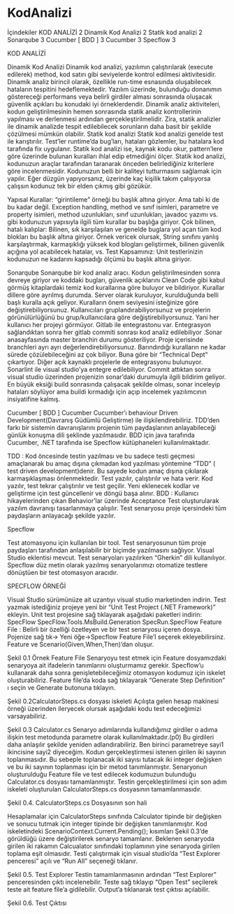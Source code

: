 # KodAnalizi

İçindekiler
KOD ANALİZİ	2
Dinamik Kod Analizi	2
Statik kod analizi	2
Sonarqube	3
Cucumber [ BDD ]	3
Cucumber	3
Specflow	3




KOD ANALİZİ

Dinamik Kod Analizi
Dinamik kod analizi, yazılımın çalıştırılarak (execute edilerek) method, kod satırı gibi seviyelerde kontrol edilmesi aktivitesidir. Dinamik analiz birincil olarak, özellikle run-time esnasında oluşabilecek hataların tespitini hedeflemektedir. Yazılım üzerinde, bulunduğu donanımın göstereceği performans veya belirli girdiler alması sonrasında oluşacak güvenlik açıkları bu konudaki iyi örneklerdendir.
Dinamik analiz aktiviteleri, kodun geliştirilmesinin hemen sonrasında statik analiz kontrollerinin yapılması ve derlenmesi ardından gerçekleştirilmelidir. Zira, statik analizler ile dinamik analizde tespit edilebilecek sorunların daha basit bir şekilde çözülmesi mümkün olabilir.
Statik kod analizi
Statik kod analizi genelde test ile karıştırılır. Test’ler runtime’da bug’ları, hataları gözlemler, bu hatalara kod tarafında fix uygulanır. Statik kod analizi ise, kaynak kodu okur, pattern’lere göre üzerinde bulunan kuralları ihlal edip etmediğini ölçer.
Statik kod analizi, kodunuzun araçlar tarafından taranarak önceden belirlediğiniz kriterlere göre incelenmesidir. Kodunuzun belli bir kaliteyi tutturmasını sağlamak için yapılır. Eğer düzgün yapıyorsanız, üzerinde kaç kişilik takım çalışıyorsa çalışsın kodunuz tek bir elden çıkmış gibi gözükür.

Yapısal Kurallar: “girintileme” örneği bu başlık altına giriyor. Ama tabi ki de bu kadar değil. Exception handling, method ve sınıf isimleri, parametre ve property isimleri, method uzunlukları, sınıf uzunlukları, javadoc yazımı vs. gibi kodunuzun yapısıyla ilgili tüm kurallar bu başlığa giriyor.
Çok bilinen, hatalı kalıplar: Bilinen, sık karşılaşılan ve genelde buglara yol açan tüm kod blokları bu başlık altına giriyor. Örnek vericek olursak, String sınıfını yanlış karşılaştırmak, karmaşıklığı yüksek kod blogları geliştirmek, bilinen güvenlik açığına yol acabilecek hatalar,  vs.
Test Kapsamınız: Unit testlerinizin kodunuzun ne kadarını kapsadığı ölçümü bu başlık altına giriyor.




Sonarqube
Sonarqube bir kod analiz aracı. Kodun geliştirilmesinden sonra devreye giriyor ve koddaki bugları, güvenlik açıklarını Clean Code gibi kabul görmüş kitaplardaki temiz kod kurallarına göre buluyor ve bildiriyor. Kurallar dillere göre ayrılmış durumda. 
Server olarak kuruluyor, kurulduğunda belli başlı kuralla açık geliyor. Kuralların önem seviyesini isteğinize göre değiştirebiliyorsunuz. 
Kullanıcıları gruplandırabiliyorsunuz ve projelerin görünülürlüğünü bu grup/kullanıcılara göre değiştirebiliyorsunuz. Yani her kullanıcı her projeyi görmüyor.
Gitlab ile entegrastonu var. Entegrasyon sağlandıktan sonra her gitlab  commiti sonrası kod analiz edilebiliyor
.Sonar anasayfasında master branchin durumu gösteriliyor. Proje içerisinde branchleri ayrı ayrı değerlendirebiliyorsunuz.
Barındırdığı kuralların ne kadar sürede çözülebileceğini az çok biliyor. Buna göre bir “Technical Dept” çıkartıyor. 
Diğer açık kaynaklı projelerle de entegrasyonu bulunuyor. 
Sonarlint ile visual studio’ya entegre edilebiliyor. Commit attıktan sonra visual studio üzerinden projenizin sonar’daki durumuyla ilgili bildirim geliyor.
En büyük eksiği build sonrasında çalışacak şekilde olması, sonar inceleyip hataları söylüyor ama buildi kırmadığı için açıp incelemek yazılımcının insiyatifine kalmış. 

Cucumber [ BDD ]
Cucumber
Cucumber’ı behaviour Driven Development(Davranış Güdümlü Geliştirme) ile ilişkilendirebiliriz.
TDD’den farkı bir sistemin davranışlarını projenin tüm paydaşlarının anlayabileceği günlük konuşma dili şeklinde yazılmasıdır. 
BDD için  java tarafında Cucumber, .NET tarafında ise Specflow kütüphaneleri kullanılmaktadır.

TDD : Kod öncesinde testin yazılması ve bu sadece  testi geçmesi amaçlanarak bu amaç dışına çıkmadan kod yazılması yöntemine “TDD” ( test driven development)denir. Bu sayede kodun amaç dışına çıkılarak karmaşıklaşması önlenmektedir. 
Test yazılır, çalıştırılır ve hata verir.
Kod yazılır, test  tekrar çalıştırılır ve test geçilir.
Yeni eklenecek kodlar ve geliştirme için test güncellenir ve döngü başa alınır.
BDD : Kullanıcı hikayelerinden çıkan Behavior’lar üzerinde Acceptance Test oluşturularak yazılım davranışı tasarlanmaya çalışılır. Test senaryosu proje içersindeki tüm paydaşların anlayacağı şekilde yazılır.

Specflow

Test atomasyonu için kullanılan bir tool.
Test senaryosunun tüm proje paydaşları tarafından anlaşılabilir bir biçimde yazılmasını sağlıyor.
Visual Studio eklentisi mevcut.
Test senaryoları yazılırken “Gherkin” dili kullanılıyor.
Specflow düz metin olarak yazılmış senaryolarımızı otomatize testlere dönüştüen bir test otomasyon aracıdır. 


SPECFLOW ÖRNEĞİ

Visual Studio sürümünüze ait uzantıyı  visual studio marketinden indirin.
Test yazmak istediğiniz projeye yeni  bir  “Unit Test Project (.NET Framework)” ekleyin.
Unit test projesine sağ tıklayarak aşağıdaki paketleri indirin:
SpecFlow
SpecFlow.Tools.MsBuild.Generation
SpecRun.SpecFlow
Feature File : Belirli bir özelliği özetleyen ve bir test senaryosu içeren dosya. Pojenize sağ tık-> Yeni öğe->Specflow Feature File’I seçerek ekleyebilirsinz. Feature ve  Scenario(Given,When,Then)’dan oluşur. 
 

Şekil 0.1 Örnek Feature File
Senaryoyu test etmek için Feature dosyamızdaki senaryoya ait ifadelerin tanımlarını oluşturmamız gerekir. Specflow’u kullanarak daha sonra genişletebileceğimiz otomasyon kodumuz için iskelet oluşturabiliriz. Feature file’da koda sağ tıklayarak “Generate Step Definition” ı seçin ve Generate butonuna tıklayın. 

Şekil 0.2CalculatorSteps.cs dosyası iskeleti
Açılışta gelen hesap makinesi örneği üzerinden ileryecek olursak aşağıdaki kodu test edeceğimizi varsayabiliriz.

Şekil 0.3 Calculator.cs
Senaryo adımlarında kullandığımız girdiler o adıma ilişkin test metodunda parametre olarak kullanılmaktadır.(p0) Bu girdileri daha anlaşılır şekilde yeniden adlandırabiliriz. Ben birinci parametreye sayi1 ikincisine sayi2 diyeceğim.
Kodun gerçekleştirmesi istenen girilen iki sayının toplanmasıdır. Bu sebeple toplanacak iki sayısı tutacak iki integer değişken ve bu iki sayının toplanması için bir metod tanımlanmıştır.
Senaryonun oluşturulduğu Feature file  ve test edilecek kodumuzun bulunduğu Calculator.cs dosyası tamamlanmıştır. Testin gerçekleştirilmesi için son adım iskeleti oluşturulan CalculatorSteps.cs dosyasının  tamamlanmasıdır.


Şekil 0.4. CalculatorSteps.cs Dosyasının son hali

Hesaplamalar için CalculatorSteps sınıfında Calculator tipinde bir değişken ve sonucu tutmak için integer tipinde bir değişken tanımlanmıştır.
Kod iskeletindeki ScenarioContext.Current.Pending();  kısımları Şekil 0.3’de görüldüğü üzere değiştirilerek  senaryo tamamlanır. Beklenen senaryoda girilen iki rakamın Calcualator sınıfındaki toplamının yine senaryoda girilen toplama eşit olmasıdır.
Testi çalıştırmak için  visual studio’da “Test Explorer penceresi” açılı ve “Run All” seçeneği tıklanır.


Şekil 0.5. Test Explorer
Testin tamamlanmasının ardından “Test Explorer” penceresinden çıktı incelenebilir. Teste sağ tıklayıp “Open Test” seçilerek teste ait feature file’a gidilebilir. Output’a tıklanarak test çıktısı açılabilir.

Şekil 0.6. Test Çıktısı

